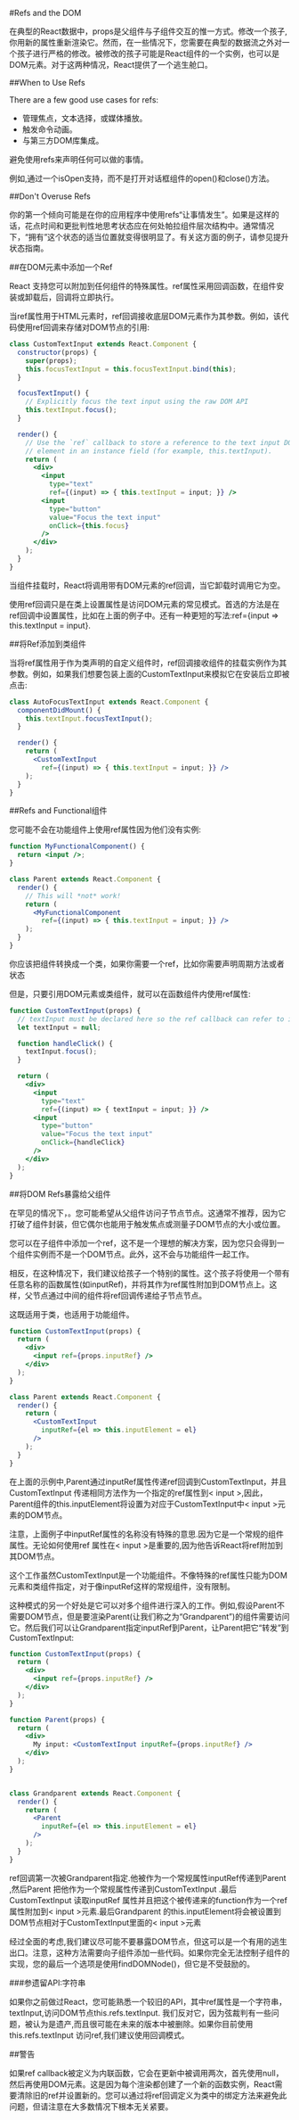 #Refs and the DOM

在典型的React数据中，props是父组件与子组件交互的惟一方式。修改一个孩子,你用新的属性重新渲染它。然而，在一些情况下，您需要在典型的数据流之外对一个孩子进行严格的修改。被修改的孩子可能是React组件的一个实例，也可以是DOM元素。对于这两种情况，React提供了一个逃生舱口。

##When to Use Refs

There are a few good use cases for refs:

+ 管理焦点，文本选择，或媒体播放。
+ 触发命令动画。
+ 与第三方DOM库集成。

避免使用refs来声明任何可以做的事情。

例如,通过一个isOpen支持，而不是打开对话框组件的open()和close()方法。

##Don't Overuse Refs

你的第一个倾向可能是在你的应用程序中使用refs“让事情发生”。如果是这样的话，花点时间和更批判性地思考状态应在何处帕拉组件层次结构中。通常情况下，“拥有”这个状态的适当位置就变得很明显了。有关这方面的例子，请参见提升状态指南。

##在DOM元素中添加一个Ref

React 支持您可以附加到任何组件的特殊属性。ref属性采用回调函数，在组件安装或卸载后，回调将立即执行。

当ref属性用于HTML元素时，ref回调接收底层DOM元素作为其参数。例如，该代码使用ref回调来存储对DOM节点的引用:

```jsx harmony
class CustomTextInput extends React.Component {
  constructor(props) {
    super(props);
    this.focusTextInput = this.focusTextInput.bind(this);
  }

  focusTextInput() {
    // Explicitly focus the text input using the raw DOM API
    this.textInput.focus();
  }

  render() {
    // Use the `ref` callback to store a reference to the text input DOM
    // element in an instance field (for example, this.textInput).
    return (
      <div>
        <input
          type="text"
          ref={(input) => { this.textInput = input; }} />
        <input
          type="button"
          value="Focus the text input"
          onClick={this.focus}
        />
      </div>
    );
  }
}
```

当组件挂载时，React将调用带有DOM元素的ref回调，当它卸载时调用它为空。

使用ref回调只是在类上设置属性是访问DOM元素的常见模式。首选的方法是在ref回调中设置属性，比如在上面的例子中。还有一种更短的写法:ref={input => this.textInput = input}.

##将Ref添加到类组件

当将ref属性用于作为类声明的自定义组件时，ref回调接收组件的挂载实例作为其参数。例如，如果我们想要包装上面的CustomTextInput来模拟它在安装后立即被点击:

```jsx harmony
class AutoFocusTextInput extends React.Component {
  componentDidMount() {
    this.textInput.focusTextInput();
  }

  render() {
    return (
      <CustomTextInput
        ref={(input) => { this.textInput = input; }} />
    );
  }
}
```

##Refs and Functional组件

您可能不会在功能组件上使用ref属性因为他们没有实例:

```jsx harmony
function MyFunctionalComponent() {
  return <input />;
}

class Parent extends React.Component {
  render() {
    // This will *not* work!
    return (
      <MyFunctionalComponent
        ref={(input) => { this.textInput = input; }} />
    );
  }
}
```

你应该把组件转换成一个类，如果你需要一个ref，比如你需要声明周期方法或者状态

但是，只要引用DOM元素或类组件，就可以在函数组件内使用ref属性:

```jsx harmony
function CustomTextInput(props) {
  // textInput must be declared here so the ref callback can refer to it
  let textInput = null;

  function handleClick() {
    textInput.focus();
  }

  return (
    <div>
      <input
        type="text"
        ref={(input) => { textInput = input; }} />
      <input
        type="button"
        value="Focus the text input"
        onClick={handleClick}
      />
    </div>
  );  
}
```

##将DOM Refs暴露给父组件

在罕见的情况下，。您可能希望从父组件访问子节点节点。这通常不推荐，因为它打破了组件封装，但它偶尔也能用于触发焦点或测量子DOM节点的大小或位置。

您可以在子组件中添加一个ref，这不是一个理想的解决方案，因为您只会得到一个组件实例而不是一个DOM节点。此外，这不会与功能组件一起工作。

相反，在这种情况下，我们建议给孩子一个特别的属性。这个孩子将使用一个带有任意名称的函数属性(如inputRef)，并将其作为ref属性附加到DOM节点上。这样，父节点通过中间的组件将ref回调传递给子节点节点。

这既适用于类，也适用于功能组件。

```jsx harmony
function CustomTextInput(props) {
  return (
    <div>
      <input ref={props.inputRef} />
    </div>
  );
}

class Parent extends React.Component {
  render() {
    return (
      <CustomTextInput
        inputRef={el => this.inputElement = el}
      />
    );
  }
}
```

在上面的示例中,Parent通过inputRef属性传递ref回调到CustomTextInput，并且CustomTextInput 传递相同方法作为一个指定的ref属性到< input >,因此，Parent组件的this.inputElement将设置为对应于CustomTextInput中< input >元素的DOM节点。

注意，上面例子中inputRef属性的名称没有特殊的意思.因为它是一个常规的组件属性。无论如何使用ref 属性在< input >是重要的,因为他告诉React将ref附加到其DOM节点。

这个工作虽然CustomTextInput是一个功能组件。不像特殊的ref属性只能为DOM元素和类组件指定，对于像inputRef这样的常规组件，没有限制。

这种模式的另一个好处是它可以对多个组件进行深入的工作。例如,假设Parent不需要DOM节点，但是要渲染Parent(让我们称之为“Grandparent”)的组件需要访问它。然后我们可以让Grandparent指定inputRef到Parent，让Parent把它“转发”到CustomTextInput:

```jsx harmony
function CustomTextInput(props) {
  return (
    <div>
      <input ref={props.inputRef} />
    </div>
  );
}

function Parent(props) {
  return (
    <div>
      My input: <CustomTextInput inputRef={props.inputRef} />
    </div>
  );
}


class Grandparent extends React.Component {
  render() {
    return (
      <Parent
        inputRef={el => this.inputElement = el}
      />
    );
  }
}
```

ref回调第一次被Grandparent指定.他被作为一个常规属性inputRef传递到Parent ,然后Parent 把他作为一个常规属性传递到CustomTextInput .最后CustomTextInput 读取inputRef 属性并且把这个被传递来的function作为一个ref属性附加到< input >元素.最后Grandparent 的this.inputElement将会被设置到DOM节点相对于CustomTextInput里面的< input >元素

经过全面的考虑,我们建议尽可能不要暴露DOM节点，但这可以是一个有用的逃生出口。注意，这种方法需要向子组件添加一些代码。如果你完全无法控制子组件的实现，您的最后一个选项是使用findDOMNode()，但它是不受鼓励的。

###参遗留API:字符串

如果你之前做过React，您可能熟悉一个较旧的API，其中ref属性是一个字符串，textInput,访问DOM节点this.refs.textInput. 我们反对它，因为弦裁判有一些问题，被认为是遗产,而且很可能在未来的版本中被删除。如果你目前使用this.refs.textInput 访问ref,我们建议使用回调模式。

##警告

如果ref callback被定义为内联函数，它会在更新中被调用两次，首先使用null，然后再使用DOM元素。这是因为每个渲染都创建了一个新的函数实例，React需要清除旧的ref并设置新的。您可以通过将ref回调定义为类中的绑定方法来避免此问题，但请注意在大多数情况下根本无关紧要。
